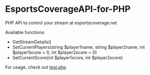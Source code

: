 # EsportsCoverageAPI-for-PHP

PHP API to control your stream at esportscoverage.net

Available functions:

* GetStreamDetails()
* SetCurrentPlayers(string $player1name, string $player2name, int $player1score = 0, int $player2score = 0)
* SetCurrentScore(int $player1score, int $player2score)

For usage, check out [test.php](https://github.com/partouf/EsportsCoverageAPI-for-PHP/blob/master/test.php)
